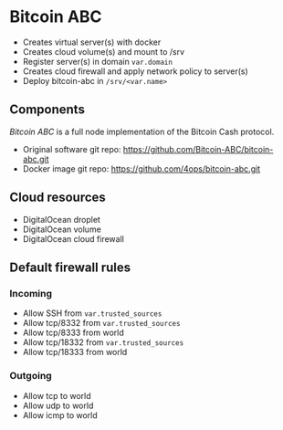 # Bitcoin ABC

* Creates virtual server(s) with docker
* Creates cloud volume(s) and mount to /srv
* Register server(s) in domain `var.domain`
* Creates cloud firewall and apply network policy to server(s)
* Deploy bitcoin-abc in `/srv/<var.name>`

## Components

*Bitcoin ABC* is a full node implementation of the Bitcoin Cash protocol.

* Original software git repo: <https://github.com/Bitcoin-ABC/bitcoin-abc.git>
* Docker image git repo: <https://github.com/4ops/bitcoin-abc.git>

## Cloud resources

* DigitalOcean droplet
* DigitalOcean volume
* DigitalOcean cloud firewall

## Default firewall rules

### Incoming

* Allow SSH from `var.trusted_sources`
* Allow tcp/8332 from `var.trusted_sources`
* Allow tcp/8333 from world
* Allow tcp/18332 from `var.trusted_sources`
* Allow tcp/18333 from world

### Outgoing

* Allow tcp to world
* Allow udp to world
* Allow icmp to world
